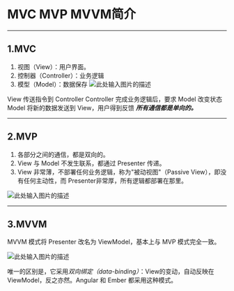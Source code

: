 # MVC MVP MVVM简介

----------

## 1.MVC
 1. 视图（View）：用户界面。
 2. 控制器（Controller）：业务逻辑
 3. 模型（Model）：数据保存
 ![此处输入图片的描述][1]


View 传送指令到 Controller
Controller 完成业务逻辑后，要求 Model 改变状态
Model 将新的数据发送到 View，用户得到反馈
***所有通信都是单向的。***

----------
## 2.MVP
1. 各部分之间的通信，都是双向的。
2. View 与 Model 不发生联系，都通过 Presenter 传递。
3. View 非常薄，不部署任何业务逻辑，称为"被动视图"（Passive View），即没有任何主动性，而 Presenter非常厚，所有逻辑都部署在那里。

![此处输入图片的描述][2]

----------
## 3.MVVM
MVVM 模式将 Presenter 改名为 ViewModel，基本上与 MVP 模式完全一致。

![此处输入图片的描述][3]

唯一的区别是，它采用*双向绑定（data-binding）*：View的变动，自动反映在 ViewModel，反之亦然。Angular 和 Ember 都采用这种模式。

  [1]: http://image.beekka.com/blog/2015/bg2015020105.png
  [2]: http://image.beekka.com/blog/2015/bg2015020109.png
  [3]: http://image.beekka.com/blog/2015/bg2015020110.png
